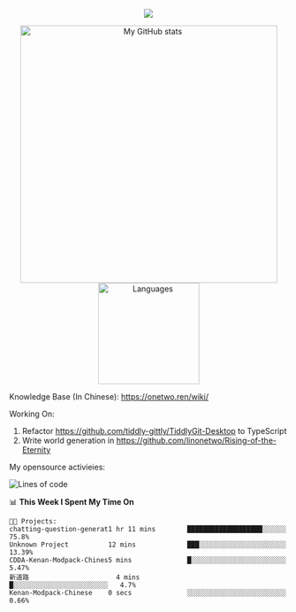 <a href="https://github.com/linonetwo">
    <p align="center">
        <img src="https://github-profile-trophy.vercel.app/?username=linonetwo&column=7&theme=onedark"/>
    </p>
</a>
<a align="center" href="https://github.com/linonetwo">
  <p align="center">
    <img src="https://github-readme-stats.vercel.app/api?username=linonetwo&show_icons=true&count_private=true" alt="My GitHub stats" width="465"/>
    <img src="https://github-readme-stats.vercel.app/api/top-langs/?username=linonetwo&layout=compact&langs_count=10" alt="Languages" height="183">
  </p>
</a>

Knowledge Base (In Chinese): https://onetwo.ren/wiki/

Working On: 

1. Refactor https://github.com/tiddly-gittly/TiddlyGit-Desktop to TypeScript
1. Write world generation in https://github.com/linonetwo/Rising-of-the-Eternity

My opensource activieies:

<!--START_SECTION:waka-->
![Lines of code](https://img.shields.io/badge/From%20Hello%20World%20I%27ve%20Written-2.5%20million%20lines%20of%20code-blue)

📊 **This Week I Spent My Time On** 

```text
🐱‍💻 Projects: 
chatting-question-generat1 hr 11 mins        ███████████████████░░░░░░   75.8% 
Unknown Project          12 mins             ███░░░░░░░░░░░░░░░░░░░░░░   13.39% 
CDDA-Kenan-Modpack-Chines5 mins              █░░░░░░░░░░░░░░░░░░░░░░░░   5.47% 
新道路                      4 mins              █░░░░░░░░░░░░░░░░░░░░░░░░   4.7% 
Kenan-Modpack-Chinese    0 secs              ░░░░░░░░░░░░░░░░░░░░░░░░░   0.66%

```


<!--END_SECTION:waka-->
